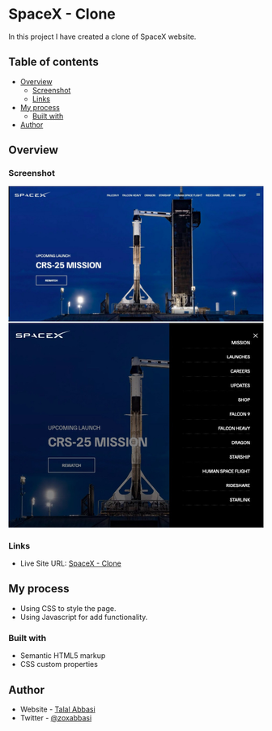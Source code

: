 # SpaceX - Clone

In this project I have created a clone of SpaceX website.

## Table of contents

- [Overview](#overview)
  - [Screenshot](#screenshot)
  - [Links](#links)
- [My process](#my-process)
  - [Built with](#built-with)
- [Author](#author)

## Overview

### Screenshot

![Fullscreen](./images/Fullscreen.jpg)
![Mobile](./images/mobile.jpg)

### Links

- Live Site URL: [SpaceX - Clone](https://zoxabbasi.github.io/spacex-clone/)

## My process

- Using CSS to style the page.
- Using Javascript for add functionality.

### Built with

- Semantic HTML5 markup
- CSS custom properties

## Author

- Website - [Talal Abbasi](https://zoxabbasi.github.io/)
- Twitter - [@zoxabbasi](https://www.twitter.com/zoxabbasi)

